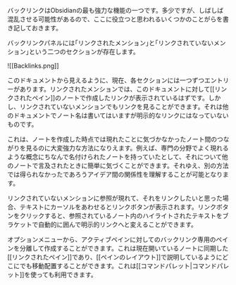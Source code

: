 バックリンクはObsidianの最も強力な機能の一つです。多少ですが、しばしば混乱させる可能性があるので、ここに役立つと思われるいくつかのことがらを書き記しておきます。

バックリンクパネルには｢リンクされたメンション｣と｢リンクされていないメンション｣という二つのセクションが存在します。

![[Backlinks.png]]

このドキュメントから見えるように、現在、各セクションには一つずつエントリーがあります。リンクされたメンションでは、このドキュメントに対して[[リンクされたペイン]]のノートで作成したリンクが表示されているはずです。しかし、リンクされていないメンションでもリンクを見ることができます。それは他のドキュメントでノート名は書いてはいますが明示的なリンクにはなっていないものです。

これは、ノートを作成した時点では現れたことに気づかなかったノート間のつながりを見るのに大変強力な方法になりえます。例えば、専門の分野でよく現れるような概念にちなんで名付けられたノートを持っていたとして、それについて他のノートで言及されたときに簡単に気づくことができます。それゆえ、別の方法では得られなかったであろうアイデア間の関係性を理解することが可能となります。

リンクされていないメンションに参照が現れて、それをリンクしたいと思った場合、テキストにカーソルをあわせるとリンクボタンが表示されます。リンクボタンをクリックすると、参照されているノート内のハイライトされたテキストをブラケットで自動的に囲んで明示的リンクへと変えることができます。

オプションメニューから、アクティブペインに対してのバックリンク専用のペインを分離して作成することができます。これは現在開いているノートに同期した[[リンクされたペイン]]であり、[[ペインのレイアウト]]で説明しているようにどこにでも移動配置することができます。これは[[コマンドパレット|コマンドパレット]]を使っても利用できます。